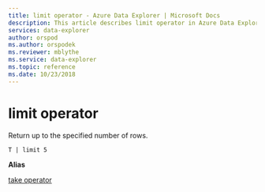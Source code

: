 ```yaml
---
title: limit operator - Azure Data Explorer | Microsoft Docs
description: This article describes limit operator in Azure Data Explorer.
services: data-explorer
author: orspod
ms.author: orspodek
ms.reviewer: mblythe
ms.service: data-explorer
ms.topic: reference
ms.date: 10/23/2018
---
```

# limit operator

Return up to the specified number of rows.

```kusto
T | limit 5
```

**Alias**

[take operator](takeoperator.md)